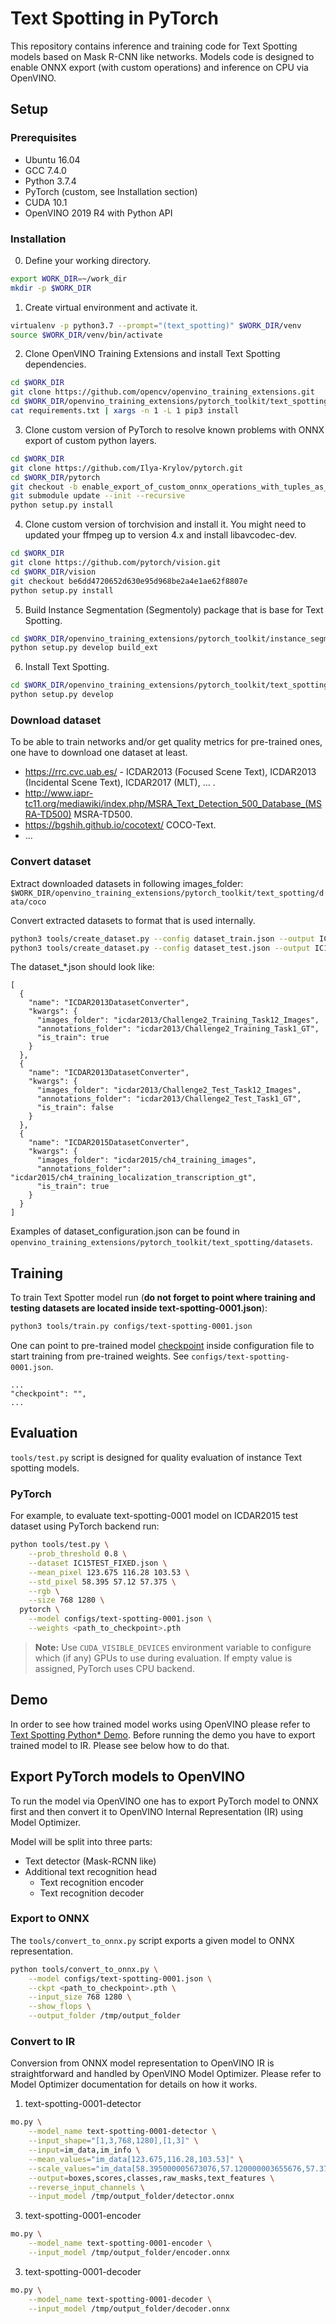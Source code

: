 # Text Spotting in PyTorch

This repository contains inference and training code for Text Spotting models based on Mask R-CNN like networks. Models code is designed to enable ONNX export (with custom operations) and inference on CPU via OpenVINO.

## Setup

### Prerequisites

* Ubuntu 16.04
* GCC 7.4.0
* Python 3.7.4
* PyTorch (custom, see Installation section)
* CUDA 10.1
* OpenVINO 2019 R4 with Python API

### Installation

0. Define your working directory.
```bash
export WORK_DIR=~/work_dir
mkdir -p $WORK_DIR
```

1. Create virtual environment and activate it.
```bash
virtualenv -p python3.7 --prompt="(text_spotting)" $WORK_DIR/venv
source $WORK_DIR/venv/bin/activate
```

2. Clone OpenVINO Training Extensions and install Text Spotting dependencies.
```bash
cd $WORK_DIR
git clone https://github.com/opencv/openvino_training_extensions.git
cd $WORK_DIR/openvino_training_extensions/pytorch_toolkit/text_spotting
cat requirements.txt | xargs -n 1 -L 1 pip3 install
```

3. Clone custom version of PyTorch to resolve known problems with ONNX export of custom python layers.
```bash
cd $WORK_DIR
git clone https://github.com/Ilya-Krylov/pytorch.git
cd $WORK_DIR/pytorch
git checkout -b enable_export_of_custom_onnx_operations_with_tuples_as_output origin/enable_export_of_custom_onnx_operations_with_tuples_as_output
git submodule update --init --recursive
python setup.py install
```

4. Clone custom version of torchvision and install it. You might need to updated your ffmpeg up to version 4.x and install libavcodec-dev.
```bash
cd $WORK_DIR
git clone https://github.com/pytorch/vision.git
cd $WORK_DIR/vision
git checkout be6dd4720652d630e95d968be2a4e1ae62f8807e
python setup.py install
```

5. Build Instance Segmentation (Segmentoly) package that is base for Text Spotting.
```bash
cd $WORK_DIR/openvino_training_extensions/pytorch_toolkit/instance_segmentation
python setup.py develop build_ext
```

6. Install Text Spotting.
```bash
cd $WORK_DIR/openvino_training_extensions/pytorch_toolkit/text_spotting
python setup.py develop
```

### Download dataset

To be able to train networks and/or get quality metrics for pre-trained ones,
one have to download one dataset at least.
* https://rrc.cvc.uab.es/ - ICDAR2013 (Focused Scene Text), ICDAR2013 (Incidental Scene Text), ICDAR2017 (MLT), ... .
* http://www.iapr-tc11.org/mediawiki/index.php/MSRA_Text_Detection_500_Database_(MSRA-TD500) MSRA-TD500.
* https://bgshih.github.io/cocotext/ COCO-Text.
* ...

### Convert dataset

Extract downloaded datasets in following images_folder:  `$WORK_DIR/openvino_training_extensions/pytorch_toolkit/text_spotting/data/coco`

Convert extracted datasets to format that is used internally.

```bash
python3 tools/create_dataset.py --config dataset_train.json --output IC13TRAINTEST_IC15TRAIN_MSRATD500TRAINTEST_COCOTEXTTRAINVAL.json
python3 tools/create_dataset.py --config dataset_test.json --output IC15TEST.json
```


The dataset_\*.json should look like:

```
[
  {
    "name": "ICDAR2013DatasetConverter",
    "kwargs": {
      "images_folder": "icdar2013/Challenge2_Training_Task12_Images",
      "annotations_folder": "icdar2013/Challenge2_Training_Task1_GT",
      "is_train": true
    }
  },
  {
    "name": "ICDAR2013DatasetConverter",
    "kwargs": {
      "images_folder": "icdar2013/Challenge2_Test_Task12_Images",
      "annotations_folder": "icdar2013/Challenge2_Test_Task1_GT",
      "is_train": false
    }
  },
  {
    "name": "ICDAR2015DatasetConverter",
    "kwargs": {
      "images_folder": "icdar2015/ch4_training_images",
      "annotations_folder": "icdar2015/ch4_training_localization_transcription_gt",
      "is_train": true
    }
  }
]
```

Examples of dataset_configuration.json can be found in `openvino_training_extensions/pytorch_toolkit/text_spotting/datasets`.

## Training

To train Text Spotter model run (**do not forget to point where training and testing datasets are located inside text-spotting-0001.json**):

```bash
python3 tools/train.py configs/text-spotting-0001.json
```

One can point to pre-trained model [checkpoint](https://download.01.org/opencv/openvino_training_extensions/models/text_spotter/model_step_200000.pth) inside configuration file to start training from pre-trained weights. See `configs/text-spotting-0001.json`.
```
...
"checkpoint": "",
...
```

## Evaluation

`tools/test.py` script is designed for quality evaluation of instance
Text spotting models.

### PyTorch

For example, to evaluate text-spotting-0001 model on ICDAR2015 test dataset
using PyTorch backend run:

```bash
python tools/test.py \
    --prob_threshold 0.8 \
    --dataset IC15TEST_FIXED.json \
    --mean_pixel 123.675 116.28 103.53 \
    --std_pixel 58.395 57.12 57.375 \
    --rgb \
    --size 768 1280 \
  pytorch \
    --model configs/text-spotting-0001.json \
    --weights <path_to_checkpoint>.pth
```

> **Note:** Use `CUDA_VISIBLE_DEVICES` environment variable to configure which
(if any) GPUs to use during evaluation. If empty value is assigned, PyTorch uses
CPU backend.

## Demo

In order to see how trained model works using OpenVINO please refer to [Text Spotting Python* Demo](https://github.com/opencv/open_model_zoo/tree/develop/demos/python_demos/text_spotting_demo). Before running the demo you have to export trained model to IR. Please see below how to do that.

## Export PyTorch models to OpenVINO

To run the model via OpenVINO one has to export PyTorch model to ONNX first and
then convert it to OpenVINO Internal Representation (IR) using Model Optimizer.

Model will be split into three parts:
- Text detector (Mask-RCNN like)
- Additional text recognition head
  - Text recognition encoder
  - Text recognition decoder

### Export to ONNX

The `tools/convert_to_onnx.py` script exports a given model to ONNX representation.

```bash
python tools/convert_to_onnx.py \
    --model configs/text-spotting-0001.json \
    --ckpt <path_to_checkpoint>.pth \
    --input_size 768 1280 \
    --show_flops \
    --output_folder /tmp/output_folder
```


### Convert to IR


Conversion from ONNX model representation to OpenVINO IR is straightforward and
handled by OpenVINO Model Optimizer. Please refer to Model Optimizer
documentation for details on how it works.

1. text-spotting-0001-detector
```bash
mo.py \
    --model_name text-spotting-0001-detector \
    --input_shape="[1,3,768,1280],[1,3]" \
    --input=im_data,im_info \
    --mean_values="im_data[123.675,116.28,103.53]" \
    --scale_values="im_data[58.395000005673076,57.120000003655676,57.37500003220172],im_info[1]" \
    --output=boxes,scores,classes,raw_masks,text_features \
    --reverse_input_channels \
    --input_model /tmp/output_folder/detector.onnx
```
3. text-spotting-0001-encoder
```bash
mo.py \
    --model_name text-spotting-0001-encoder \
    --input_model /tmp/output_folder/encoder.onnx
```
3. text-spotting-0001-decoder
```bash
mo.py \
    --model_name text-spotting-0001-decoder \
    --input_model /tmp/output_folder/decoder.onnx
```
